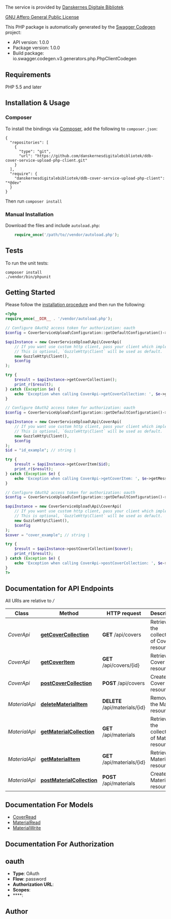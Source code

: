 # 
<p>The service is provided by <a href=\"https://www.danskernesdigitalebibliotek.dk/\">Danskernes Digitale Bibliotek</a></p> <p><a href=\"https://www.gnu.org/licenses/agpl-3.0.en.html\">GNU Affero General Public License</a></p>

This PHP package is automatically generated by the [Swagger Codegen](https://github.com/swagger-api/swagger-codegen) project:

- API version: 1.0.0
- Package version: 1.0.0
- Build package: io.swagger.codegen.v3.generators.php.PhpClientCodegen

## Requirements

PHP 5.5 and later

## Installation & Usage
### Composer

To install the bindings via [Composer](http://getcomposer.org/), add the following to `composer.json`:

```
{
  "repositories": [
    {
      "type": "git",
      "url": "https://github.com/danskernesdigitalebibliotek/ddb-cover-service-upload-php-client.git"
    }
  ],
  "require": {
    "danskernesdigitalebibliotek/ddb-cover-service-upload-php-client": "*@dev"
  }
}
```

Then run `composer install`

### Manual Installation

Download the files and include `autoload.php`:

```php
    require_once('/path/to//vendor/autoload.php');
```

## Tests

To run the unit tests:

```
composer install
./vendor/bin/phpunit
```

## Getting Started

Please follow the [installation procedure](#installation--usage) and then run the following:

```php
<?php
require_once(__DIR__ . '/vendor/autoload.php');

// Configure OAuth2 access token for authorization: oauth
$config = CoverServiceUpload\Configuration::getDefaultConfiguration()->setAccessToken('YOUR_ACCESS_TOKEN');

$apiInstance = new CoverServiceUpload\Api\CoverApi(
    // If you want use custom http client, pass your client which implements `GuzzleHttp\ClientInterface`.
    // This is optional, `GuzzleHttp\Client` will be used as default.
    new GuzzleHttp\Client(),
    $config
);

try {
    $result = $apiInstance->getCoverCollection();
    print_r($result);
} catch (Exception $e) {
    echo 'Exception when calling CoverApi->getCoverCollection: ', $e->getMessage(), PHP_EOL;
}

// Configure OAuth2 access token for authorization: oauth
$config = CoverServiceUpload\Configuration::getDefaultConfiguration()->setAccessToken('YOUR_ACCESS_TOKEN');

$apiInstance = new CoverServiceUpload\Api\CoverApi(
    // If you want use custom http client, pass your client which implements `GuzzleHttp\ClientInterface`.
    // This is optional, `GuzzleHttp\Client` will be used as default.
    new GuzzleHttp\Client(),
    $config
);
$id = "id_example"; // string | 

try {
    $result = $apiInstance->getCoverItem($id);
    print_r($result);
} catch (Exception $e) {
    echo 'Exception when calling CoverApi->getCoverItem: ', $e->getMessage(), PHP_EOL;
}

// Configure OAuth2 access token for authorization: oauth
$config = CoverServiceUpload\Configuration::getDefaultConfiguration()->setAccessToken('YOUR_ACCESS_TOKEN');

$apiInstance = new CoverServiceUpload\Api\CoverApi(
    // If you want use custom http client, pass your client which implements `GuzzleHttp\ClientInterface`.
    // This is optional, `GuzzleHttp\Client` will be used as default.
    new GuzzleHttp\Client(),
    $config
);
$cover = "cover_example"; // string | 

try {
    $result = $apiInstance->postCoverCollection($cover);
    print_r($result);
} catch (Exception $e) {
    echo 'Exception when calling CoverApi->postCoverCollection: ', $e->getMessage(), PHP_EOL;
}
?>
```

## Documentation for API Endpoints

All URIs are relative to */*

Class | Method | HTTP request | Description
------------ | ------------- | ------------- | -------------
*CoverApi* | [**getCoverCollection**](docs/Api/CoverApi.md#getcovercollection) | **GET** /api/covers | Retrieves the collection of Cover resources.
*CoverApi* | [**getCoverItem**](docs/Api/CoverApi.md#getcoveritem) | **GET** /api/covers/{id} | Retrieves a Cover resource.
*CoverApi* | [**postCoverCollection**](docs/Api/CoverApi.md#postcovercollection) | **POST** /api/covers | Creates a Cover resource.
*MaterialApi* | [**deleteMaterialItem**](docs/Api/MaterialApi.md#deletematerialitem) | **DELETE** /api/materials/{id} | Removes the Material resource.
*MaterialApi* | [**getMaterialCollection**](docs/Api/MaterialApi.md#getmaterialcollection) | **GET** /api/materials | Retrieves the collection of Material resources.
*MaterialApi* | [**getMaterialItem**](docs/Api/MaterialApi.md#getmaterialitem) | **GET** /api/materials/{id} | Retrieves a Material resource.
*MaterialApi* | [**postMaterialCollection**](docs/Api/MaterialApi.md#postmaterialcollection) | **POST** /api/materials | Creates a Material resource.

## Documentation For Models

 - [CoverRead](docs/Model/CoverRead.md)
 - [MaterialRead](docs/Model/MaterialRead.md)
 - [MaterialWrite](docs/Model/MaterialWrite.md)

## Documentation For Authorization


## oauth

- **Type**: OAuth
- **Flow**: password
- **Authorization URL**: 
- **Scopes**: 
 - ****: 


## Author




